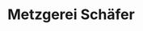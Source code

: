 ---
title: "Metzgerei Schäfer"
url: /weinstadt/metzgerei-schaefer-daimlerstrasse/
shop: Metzgerei
---